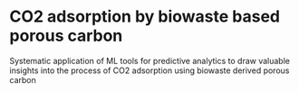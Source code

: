 # CO2 adsorption by biowaste based porous carbon
Systematic application of ML tools for predictive analytics  to draw valuable insights into the process of CO2 adsorption using biowaste derived porous carbon
